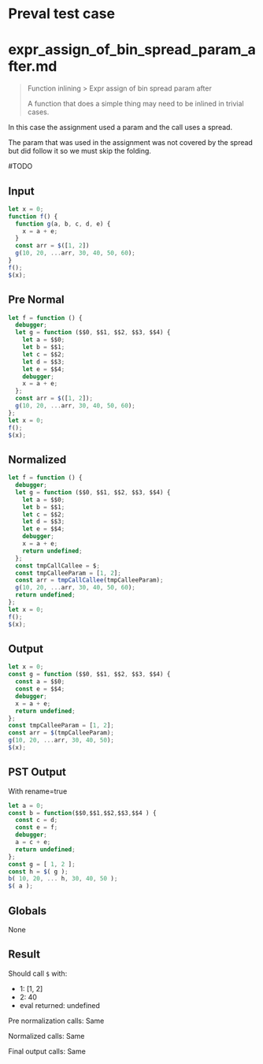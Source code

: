 # Preval test case

# expr_assign_of_bin_spread_param_after.md

> Function inlining > Expr assign of bin spread param after
>
> A function that does a simple thing may need to be inlined in trivial cases.

In this case the assignment used a param and the call uses a spread.

The param that was used in the assignment was not covered by the spread but did follow it so we must skip the folding.

#TODO

## Input

`````js filename=intro
let x = 0;
function f() {
  function g(a, b, c, d, e) {
    x = a + e;
  }
  const arr = $([1, 2])
  g(10, 20, ...arr, 30, 40, 50, 60);
}
f();
$(x);
`````

## Pre Normal


`````js filename=intro
let f = function () {
  debugger;
  let g = function ($$0, $$1, $$2, $$3, $$4) {
    let a = $$0;
    let b = $$1;
    let c = $$2;
    let d = $$3;
    let e = $$4;
    debugger;
    x = a + e;
  };
  const arr = $([1, 2]);
  g(10, 20, ...arr, 30, 40, 50, 60);
};
let x = 0;
f();
$(x);
`````

## Normalized


`````js filename=intro
let f = function () {
  debugger;
  let g = function ($$0, $$1, $$2, $$3, $$4) {
    let a = $$0;
    let b = $$1;
    let c = $$2;
    let d = $$3;
    let e = $$4;
    debugger;
    x = a + e;
    return undefined;
  };
  const tmpCallCallee = $;
  const tmpCalleeParam = [1, 2];
  const arr = tmpCallCallee(tmpCalleeParam);
  g(10, 20, ...arr, 30, 40, 50, 60);
  return undefined;
};
let x = 0;
f();
$(x);
`````

## Output


`````js filename=intro
let x = 0;
const g = function ($$0, $$1, $$2, $$3, $$4) {
  const a = $$0;
  const e = $$4;
  debugger;
  x = a + e;
  return undefined;
};
const tmpCalleeParam = [1, 2];
const arr = $(tmpCalleeParam);
g(10, 20, ...arr, 30, 40, 50);
$(x);
`````

## PST Output

With rename=true

`````js filename=intro
let a = 0;
const b = function($$0,$$1,$$2,$$3,$$4 ) {
  const c = d;
  const e = f;
  debugger;
  a = c + e;
  return undefined;
};
const g = [ 1, 2 ];
const h = $( g );
b( 10, 20, ... h, 30, 40, 50 );
$( a );
`````

## Globals

None

## Result

Should call `$` with:
 - 1: [1, 2]
 - 2: 40
 - eval returned: undefined

Pre normalization calls: Same

Normalized calls: Same

Final output calls: Same
